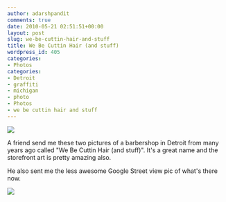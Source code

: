 ```yaml
---
author: adarshpandit
comments: true
date: 2010-05-21 02:51:51+00:00
layout: post
slug: we-be-cuttin-hair-and-stuff
title: We Be Cuttin Hair (and stuff)
wordpress_id: 405
categories:
- Photos
categories:
- Detroit
- graffiti
- michigan
- photo
- Photos
- we be cuttin hair and stuff
---
```


[![](http://activationenergy.files.wordpress.com/2010/05/webecuttinhairandstuff.jpg?w=208)](http://activationenergy.files.wordpress.com/2010/05/webecuttinhairandstuff.jpg)

A friend send me these two pictures of a barbershop in Detroit from many years ago called "We Be Cuttin Hair (and stuff)". It's a great name and the storefront art is pretty amazing also.

He also sent me the less awesome Google Street view pic of what's there now.

[![](http://activationenergy.files.wordpress.com/2010/05/picture-3.png?w=300)](http://activationenergy.files.wordpress.com/2010/05/picture-3.png)
